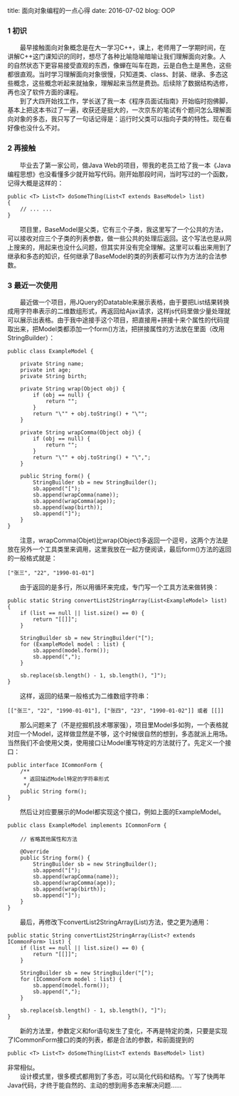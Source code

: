 title: 面向对象编程的一点心得
date: 2016-07-02
blog: OOP

### 1 初识
&emsp;&emsp;最早接触面向对象概念是在大一学习C++，课上，老师用了一学期时间，在讲解C++这门课知识的同时，想尽了各种比喻隐喻暗喻让我们理解面向对象。人的自然状态下更容易接受直观的东西，像蝉在叫车在跑，云是白色土是黑色，这些都很直观。当时学习理解面向对象很慢，只知道类、class、封装、继承、多态这些概念，这些概念听起来就抽象，理解起来当然是费劲。后续除了数据结构选修，再也没了软件方面的课程。   
&emsp;&emsp;到了大四开始找工作，学长送了我一本《程序员面试指南》开始临时抱佛脚，基本上把这本书过了一遍，收获还是挺大的，一次京东的笔试有个题问怎么理解面向对象的多态，我只写了一句话记得是：运行时父类可以指向子类的特性。现在看好像也没什么不对。

### 2 再接触
&emsp;&emsp;毕业去了第一家公司，做Java Web的项目，带我的老员工给了我一本《Java 编程思想》也没看懂多少就开始写代码。刚开始那段时间，当时写过的一个函数，记得大概是这样的：  
    
    public <T> List<T> doSomeThing(List<T extends BaseModel> list)
    {
        // ... ...
    }

&emsp;&emsp;项目里，BaseModel是父类，它有三个子类，我这里写了一个公共的方法，可以接收对应三个子类的列表参数，做一些公共的处理后返回。这个写法也是从网上搜来的，用起来也没什么问题，但其实并没有完全理解。这里可以看出来用到了继承和多态的知识，任何继承了BaseModel的类的列表都可以作为方法的合法参数。

### 3 最近一次使用
&emsp;&emsp;最近做一个项目，用JQuery的Datatable来展示表格，由于要把List结果转换成用字符串表示的二维数组形式，再返回给Ajax请求，这样js代码里做少量处理就可以展示出表格。由于我中途接手这个项目，把直接用+拼接十来个属性的代码提取出来，把Model类都添加一个form()方法，把拼接属性的方法放在里面（改用StringBuilder）：

    public class ExampleModel {
    
        private String name;
        private int age;
        private String birth;
    
        private String wrap(Object obj) {
            if (obj == null) {
                return "";
            }
            return "\"" + obj.toString() + "\"";
        }
    
        private String wrapComma(Object obj) {
            if (obj == null) {
                return "";
            }
            return "\"" + obj.toString() + "\",";
        }
    
        public String form() {
            StringBuilder sb = new StringBuilder();
            sb.append("[");
            sb.append(wrapComma(name));
            sb.append(wrapComma(age));
            sb.append(wap(birth));
            sb.append("]");
        }
    }
    
&emsp;&emsp;注意，wrapComma(Objet)比wrap(Object)多返回一个逗号，这两个方法是放在另外一个工具类里来调用，这里我放在一起方便阅读，最后form()方法的返回的一般格式就是：

    ["张三", "22", "1990-01-01"]

&emsp;&emsp;由于返回的是多行，所以用循环来完成，专门写一个工具方法来做转换：

    public static String convertList2StringArray(List<ExampleModel> list) {
        if (list == null || list.size() == 0) {
            return "[[]]";
        }
    
        StringBuilder sb = new StringBuilder("[");
        for (ExampleModel model : list) {
            sb.append(model.form());
            sb.append(",");
        }
    
        sb.replace(sb.length() - 1, sb.length(), "]");
    }

&emsp;&emsp;这样，返回的结果一般格式为二维数组字符串：

    [["张三", "22", "1990-01-01"], ["张四", "23", "1990-01-02"]] 或者 [[]]

&emsp;&emsp;那么问题来了（不是挖掘机技术哪家强），项目里Model多如狗，一个表格就对应一个Model，这样做显然是不够，这个时候很自然的想到，多态就派上用场。当然我们不会使用父类，使用接口让Model重写特定的方法就行了。先定义一个接口：

    public interface ICommonForm {
        /**
         * 返回描述Model特定的字符串形式
         */
        public String form();
    }

&emsp;&emsp;然后让对应要展示的Model都实现这个接口，例如上面的ExampleModel。

    public class ExampleModel implements ICommonForm {
    
        // 省略其他属性和方法
    
        @Override
        public String form() {
            StringBuilder sb = new StringBuilder();
            sb.append("[");
            sb.append(wrapComma(name));
            sb.append(wrapComma(age));
            sb.append(wrap(birth));
            sb.append("]");
        }
    }

&emsp;&emsp;最后，再修改下convertList2StringArray(List)方法，使之更为通用：

    public static String convertList2StringArray(List<? extends ICommonForm> list) {
        if (list == null || list.size() == 0) {
            return "[[]]";
        }
    
        StringBuilder sb = new StringBuilder("[");
        for (ICommonForm model : list) {
            sb.append(model.form());
            sb.append(",");
        }
    
        sb.replace(sb.length() - 1, sb.length(), "]");
    }

&emsp;&emsp;新的方法里，参数定义和for语句发生了变化，不再是特定的类，只要是实现了ICommonForm接口的类的列表，都是合法的参数，和前面提到的

    public <T> List<T> doSomeThing(List<T extends BaseModel> list)

非常相似。   
&emsp;&emsp;设计模式里，很多模式都用到了多态，可以简化代码和结构。丫写了快两年Java代码，才终于能自然的、主动的想到用多态来解决问题……